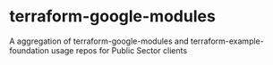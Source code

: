# terraform-google-modules
A aggregation of terraform-google-modules and terraform-example-foundation usage repos for Public Sector clients
